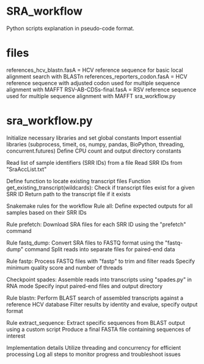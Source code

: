 # SRA_workflow
Python scripts explanation in pseudo-code format.

# files
references_hcv_blastn.fasA = HCV reference sequence for basic local alignment search with BLASTn
references_reporters_codon.fasA = HCV reference sequence with adjusted codon used for multiple sequence alignment with MAFFT
RSV-AB-CDSs-final.fasA = RSV reference sequence used for multiple sequence alignment with MAFFT
sra_workflow.py

# sra_workflow.py

Initialize necessary libraries and set global constants
Import essential libraries (subprocess, timeit, os, numpy, pandas, BioPython, threading, concurrent.futures)
Define CPU count and output directory constants

Read list of sample identifiers (SRR IDs) from a file
Read SRR IDs from "SraAccList.txt"

Define function to locate existing transcript files
Function get_existing_transcript(wildcards):
    Check if transcript files exist for a given SRR ID
    Return path to the transcript file if it exists

Snakemake rules for the workflow
Rule all:
    Define expected outputs for all samples based on their SRR IDs

Rule prefetch:
    Download SRA files for each SRR ID using the "prefetch" command

Rule fastq_dump:
    Convert SRA files to FASTQ format using the "fastq-dump" command
    Split reads into separate files for paired-end data

Rule fastp:
    Process FASTQ files with "fastp" to trim and filter reads
    Specify minimum quality score and number of threads

Checkpoint spades:
    Assemble reads into transcripts using "spades.py" in RNA mode
    Specify input paired-end files and output directory

Rule blastn:
    Perform BLAST search of assembled transcripts against a reference HCV database
    Filter results by identity and evalue, specify output format

Rule extract_sequence:
    Extract specific sequences from BLAST output using a custom script
    Produce a final FASTA file containing sequences of interest

Implementation details
Utilize threading and concurrency for efficient processing
Log all steps to monitor progress and troubleshoot issues


























































